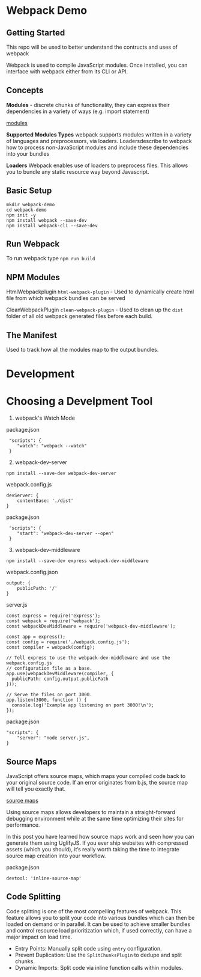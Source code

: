 Webpack Demo
=======

## Getting Started

This repo will be used to better understand the contructs and uses of webpack 

Webpack is used to compile JavaScript modules. Once installed, you can interface with webpack either from its CLI or API.

## Concepts

**Modules** - discrete chunks of functionality, they can express their dependencies in a variety of ways (e.g. import statement)

 [modules](https://webpack.js.org/concepts/modules/)

**Supported Modules Types**
webpack supports modules written in a variety of languages and preprocessors, via loaders. Loadersdescribe to webpack how to process non-JavaScript modules and include these dependencies into your bundles

**Loaders**
Webpack enables use of loaders to preprocess files. This allows you to bundle any static resource way beyond Javascript.

## Basic Setup

```
mkdir webpack-demo
cd webpack-demo
npm init -y
npm install webpack --save-dev
npm install webpack-cli --save-dev
```

## Run Webpack

To run webpack type
`npm run build`

## NPM Modules
HtmlWebpackplugin `html-webpack-plugin` - Used to dynamically create html file from which webpack bundles can be served

CleanWebpackPlugin `clean-webpack-plugin` - Used to clean up the `dist` folder of all old webpack generated files before each build.

## The Manifest 
Used to track how all the modules map to the output bundles.

# Development 

Choosing a Develpment Tool
======

1. webpack's Watch Mode

package.json
```
 "scripts": {
 	"watch": "webpack --watch"
 }
```

2. webpack-dev-server 

```
npm install --save-dev webpack-dev-server
```

webpack.config.js
```
devServer: {
	contentBase: './dist'
}
```

package.json
```
 "scripts": {
 	"start": "webpack-dev-server --open"
 }
```

3. webpack-dev-middleware

```
npm install --save-dev express webpack-dev-middleware
```

webpack.config.json
```
output: {
	publicPath: '/'
}
```
server.js 
```
const express = require('express');
const webpack = require('webpack');
const webpackDevMiddleware = require('webpack-dev-middleware');

const app = express();
const config = require('./webpack.config.js');
const compiler = webpack(config);

// Tell express to use the webpack-dev-middleware and use the webpack.config.js
// configuration file as a base.
app.use(webpackDevMiddleware(compiler, {
  publicPath: config.output.publicPath
}));

// Serve the files on port 3000.
app.listen(3000, function () {
  console.log('Example app listening on port 3000!\n');
});
```

package.json
```
"scripts": {
	"server": "node server.js",	
}
```
## Source Maps

JavaScript offers source maps, which maps your compiled code back to your original source code. If an error originates from b.js, the source map will tell you exactly that.

 [source maps](https://blog.teamtreehouse.com/introduction-source-maps)

Using source maps allows developers to maintain a straight-forward debugging environment while at the same time optimizing their sites for performance.

In this post you have learned how source maps work and seen how you can generate them using UglifyJS. If you ever ship websites with compressed assets (which you should), it’s really worth taking the time to integrate source map creation into your workflow.

package.json
```
devtool: 'inline-source-map'
```

## Code Splitting

Code splitting is one of the most compelling features of webpack. This feature allows you to split your code into various bundles which can then be loaded on demand or in parallel. It can be used to achieve smaller bundles and control resource load prioritization which, if used correctly, can have a major impact on load time.

* Entry Points: Manually split code using `entry` configuration.
* Prevent Duplication: Use the `SplitChunksPlugin` to dedupe and split chunks.
* Dynamic Imports: Split code via inline function calls within modules.
